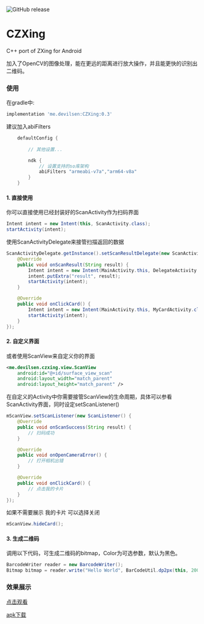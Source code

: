 ![GitHub release](https://img.shields.io/github/release/devilsen/czxing.svg)

# CZXing
C++ port of ZXing for Android

加入了OpenCV的图像处理，能在更远的距离进行放大操作，并且能更快的识别出二维码。

### 使用
在gradle中:
``` groovy
implementation 'me.devilsen:CZXing:0.3'
```
建议加入abiFilters
```gradle
    defaultConfig {
        
        // 其他设置...

        ndk {
            // 设置支持的so库架构
            abiFilters "armeabi-v7a","arm64-v8a"
        }
    }
```

#### 1. 直接使用
你可以直接使用已经封装好的ScanActivity作为扫码界面
```java
Intent intent = new Intent(this, ScanActivity.class);
startActivity(intent);
```

使用ScanActivityDelegate来接管扫描返回的数据
```java
ScanActivityDelegate.getInstance().setScanResultDelegate(new ScanActivityDelegate.OnScanDelegate() {
    @Override
    public void onScanResult(String result) {
        Intent intent = new Intent(MainActivity.this, DelegateActivity.class);
        intent.putExtra("result", result);
        startActivity(intent);
    }

    @Override
    public void onClickCard() {
        Intent intent = new Intent(MainActivity.this, MyCardActivity.class);
        startActivity(intent);
    }
});
```

#### 2. 自定义界面
或者使用ScanView来自定义你的界面
```xml
<me.devilsen.czxing.view.ScanView
    android:id="@+id/surface_view_scan"
    android:layout_width="match_parent"
    android:layout_height="match_parent" />
```

在自定义的Activity中你需要接管ScanView的生命周期，具体可以参看ScanActivity界面，同时设定setScanListener()
```java
mScanView.setScanListener(new ScanListener() {
    @Override
    public void onScanSuccess(String result) {
        // 扫码成功
    }

    @Override
    public void onOpenCameraError() {
        // 打开相机出错
    }

    @Override
    public void onClickCard() {
        // 点击我的卡片
    }
});
```

如果不需要展示 我的卡片 可以选择关闭
```java
mScanView.hideCard();
```

#### 3. 生成二维码
调用以下代码，可生成二维码的bitmap，Color为可选参数，默认为黑色。
```java
BarcodeWriter reader = new BarcodeWriter();
Bitmap bitmap = reader.write("Hello World", BarCodeUtil.dp2px(this, 200), BarCodeUtil.dp2px(this, 200), Color.RED);
```


### 效果展示
[点击观看](https://www.bilibili.com/video/av59888116)

[apk下载](https://github.com/devilsen/CZXing/releases)

